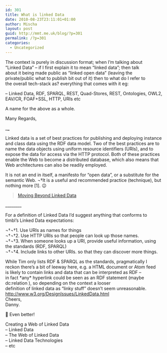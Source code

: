 ```yaml
---
id: 301
title: What is linked Data
date: 2010-08-23T23:11:01+01:00
author: Mischa
layout: post
guid: http://mmt.me.uk/blog/?p=301
permalink: /?p=301
categories:
  - Uncategorized
---
```

The context is purely in discussion format; when I&#8217;m talking about  
&#8220;Linked Data&#8221; &#8211; if I first explain it to mean &#8220;linked data&#8221;; then talk  
about it being made public as &#8220;linked open data&#8221; (leaving the  
private/public what to publish bit out of it) then to what do I refer to  
the overall tech-stack as? everything that comes with it eg:

&#8211; Linked Data, RDF, SPARQL, REST, Quad-Stores, REST, Ontologies, OWL2,  
EAV/CR, FOAF+SSL, HTTP, URIs etc

A name for the above as a whole.

Many Regards,

\___\___

Linked data is a set of best practices for publishing and deploying instance and class data using the RDF data model. Two of the best practices are to name the data objects using uniform resource identifiers (URIs), and to expose the data for access via the HTTP protocol. Both of these practices enable the Web to become a distributed database, which also means that Web architectures can also be readily employed.

It is not an end in itself, a manifesto for &#8220;open data&#8221;, or a substitute for the semantic Web. ¬†It is a useful and recommended practice (technique), but nothing more [1]. 😉

<blockquote class="wp-embedded-content" data-secret="Mxjs1w7Yka">
  <p>
    <a href="https://www.mkbergman.com/802/moving-beyond-linked-data/">Moving Beyond Linked Data</a>
  </p>
</blockquote>



\___\_____

For a definition of Linked Data I&#8217;d suggest anything that conforms to  
timbl&#8217;s Linked Data expectations:

¬†¬†1. Use URIs as names for things  
¬†¬†2. Use HTTP URIs so that people can look up those names.  
¬†¬†3. When someone looks up a URI, provide useful information, using  
the standards (RDF, SPARQL)  
¬†¬†4. Include links to other URIs. so that they can discover more things.

While Tim only lists RDF & SPARQL as the standards, pragmatically I  
reckon there&#8217;s a bit of leeway here, e.g. a HTML document or Atom feed  
is likely to contain links and data that can be interpreted as RDF &#8211;  
in fact \*any\* hyperlink could be seen as an RDF statement (maybe  
<docA> dc:relation <docB>), so depending on the context a looser  
definition of linked data as &#8220;linky stuff&#8221; doesn&#8217;t seem unreasonable.  
http://www.w3.org/DesignIssues/LinkedData.html  
Cheers,  
Danny.

🙂 Even better!

Creating a Web of Linked Data  
&#8211; Linked Data  
&#8211; The Web of Linked Data  
&#8211; Linked Data Technologies  
&#8211; etc